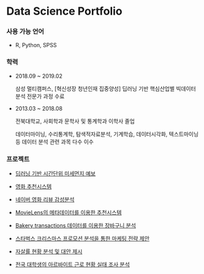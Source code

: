 # Data Science Portfolio

### **사용 가능 언어**
  * R, Python, SPSS  



### **학력**
* 2018.09 ~ 2019.02

  삼성 멀티캠퍼스, [혁신성장 청년인재 집중양성] 딥러닝 기반 핵심산업별 빅데이터 분석 전문가 과정 수료
* 2013.03 ~ 2018.08

  전북대학교, 사회학과 문학사 및 통계학과 이학사 졸업
  
  데이터마이닝, 수리통계학, 탐색적자료분석, 기계학습, 데이터시각화, 텍스트마이닝 등 데이터 분석 관련 과목 다수 이수
 


### **프로젝트**

  * [딥러닝 기반 시간단위 미세먼지 예보](https://github.com/limsooyeon/data_science_portfolio/tree/master/%EB%94%A5%EB%9F%AC%EB%8B%9D%20%EA%B8%B0%EB%B0%98%20%EC%8B%9C%EA%B0%84%20%EB%8B%A8%EC%9C%84%20%EB%AF%B8%EC%84%B8%EB%A8%BC%EC%A7%80%20%EC%98%88%EB%B3%B4) 
  
  * [영화 추천시스템](https://github.com/limsooyeon/data_science_portfolio/tree/master/%EB%84%A4%EC%9D%B4%EB%B2%84%20%EC%98%81%ED%99%94%20%EB%A6%AC%EB%B7%B0%20%EA%B0%90%EC%84%B1%EB%B6%84%EC%84%9D)
  
  
  * [네이버 영화 리뷰 감성분석](https://github.com/limsooyeon/data_science_portfolio/tree/master/%EB%84%A4%EC%9D%B4%EB%B2%84%20%EC%98%81%ED%99%94%20%EB%A6%AC%EB%B7%B0%20%EA%B0%90%EC%84%B1%EB%B6%84%EC%84%9D)

    
  * [MovieLens의 메타데이터를 이용한 추천시스템](https://github.com/limsooyeon/data_science_portfolio/tree/master/MovieLens%EC%9D%98%20%EB%A9%94%ED%83%80%EB%8D%B0%EC%9D%B4%ED%84%B0%EB%A5%BC%20%EC%9D%B4%EC%9A%A9%ED%95%9C%20%EC%B6%94%EC%B2%9C%20%EC%8B%9C%EC%8A%A4%ED%85%9C)
  
  
  * [Bakery transactions 데이터를 이용한 장바구니 분석](https://github.com/limsooyeon/data_science_portfolio/tree/master/bakery%20transactions%20%EB%8D%B0%EC%9D%B4%ED%84%B0%EB%A5%BC%20%EC%9D%B4%EC%9A%A9%ED%95%9C%20%EC%9E%A5%EB%B0%94%EA%B5%AC%EB%8B%88%20%EB%B6%84%EC%84%9D)

    
  * [스타벅스 크리스마스 프로모션 분석을 통한 마케팅 전략 제안](https://github.com/limsooyeon/data_science_portfolio/tree/master/%EC%8A%A4%ED%83%80%EB%B2%85%EC%8A%A4%20%ED%81%AC%EB%A6%AC%EC%8A%A4%EB%A7%88%EC%8A%A4%20%ED%94%84%EB%A1%9C%EB%AA%A8%EC%85%98%20%EB%B6%84%EC%84%9D%EC%9D%84%20%ED%86%B5%ED%95%9C%20%EB%A7%88%EC%BC%80%ED%8C%85%20%EC%A0%84%EB%9E%B5%20%EC%A0%9C%EC%95%88)

    
  * [자살률 현황 분석 및 대안 제시](https://github.com/limsooyeon/data_science_portfolio/tree/master/%EC%9E%90%EC%82%B4%EB%A5%A0%20%ED%98%84%ED%99%A9%20%EB%B6%84%EC%84%9D%20%EB%B0%8F%20%EB%8C%80%EC%95%88%20%EC%A0%9C%EC%8B%9C)

    
  * [전국 대학생의 아르바이트 근로 현황 실태 조사 분석](https://github.com/limsooyeon/data_science_portfolio/tree/master/%EC%A0%84%EA%B5%AD%20%EB%8C%80%ED%95%99%EC%83%9D%EC%9D%98%20%EC%95%84%EB%A5%B4%EB%B0%94%EC%9D%B4%ED%8A%B8%20%EA%B7%BC%EB%A1%9C%20%ED%98%84%ED%99%A9%20%EC%8B%A4%ED%83%9C%20%EC%A1%B0%EC%82%AC%20%EB%B6%84%EC%84%9D)

    
    
  
